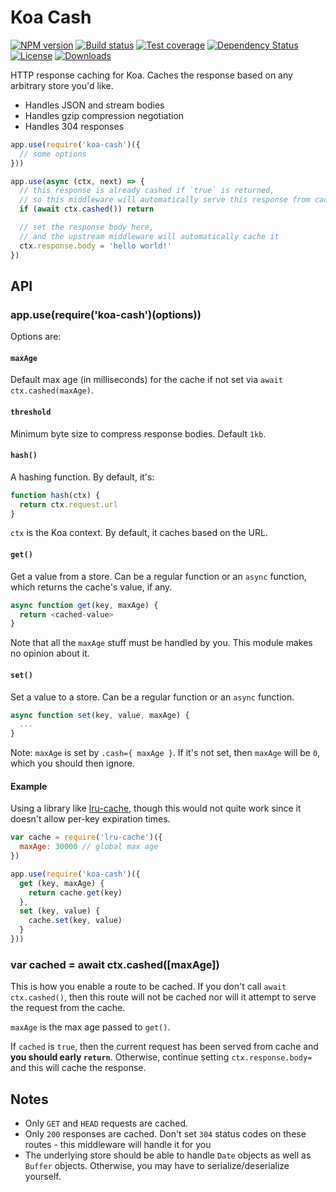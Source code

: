 # Koa Cash

[![NPM version][npm-image]][npm-url]
[![Build status][travis-image]][travis-url]
[![Test coverage][coveralls-image]][coveralls-url]
[![Dependency Status][david-image]][david-url]
[![License][license-image]][license-url]
[![Downloads][downloads-image]][downloads-url]

HTTP response caching for Koa.
Caches the response based on any arbitrary store you'd like.

- Handles JSON and stream bodies
- Handles gzip compression negotiation
- Handles 304 responses

```js
app.use(require('koa-cash')({
  // some options
}))

app.use(async (ctx, next) => {
  // this response is already cashed if `true` is returned,
  // so this middleware will automatically serve this response from cache
  if (await ctx.cashed()) return

  // set the response body here,
  // and the upstream middleware will automatically cache it
  ctx.response.body = 'hello world!'
})
```

## API

### app.use(require('koa-cash')(options))

Options are:

#### `maxAge`

Default max age (in milliseconds) for the cache if not set via `await ctx.cashed(maxAge)`.

#### `threshold`

Minimum byte size to compress response bodies. Default `1kb`.

#### `hash()`

A hashing function. By default, it's:

```js
function hash(ctx) {
  return ctx.request.url
}
```

`ctx` is the Koa context. By default, it caches based on the URL.

#### `get()`

Get a value from a store. Can be a regular function or an `async` function,
which returns the cache's value, if any.

```js
async function get(key, maxAge) {
  return <cached-value>
}
```

Note that all the `maxAge` stuff must be handled by you.
This module makes no opinion about it.

#### `set()`

Set a value to a store. Can be a regular function or an `async` function.

```js
async function set(key, value, maxAge) {
  ...
}
```

Note: `maxAge` is set by `.cash={ maxAge }`.
If it's not set, then `maxAge` will be `0`, which you should then ignore.

#### Example

Using a library like [lru-cache](https://github.com/isaacs/node-lru-cache),
though this would not quite work since it doesn't allow per-key expiration times.

```js
var cache = require('lru-cache')({
  maxAge: 30000 // global max age
})

app.use(require('koa-cash')({
  get (key, maxAge) {
    return cache.get(key)
  },
  set (key, value) {
    cache.set(key, value)
  }
}))
```

### var cached = await ctx.cashed([maxAge])

This is how you enable a route to be cached.
If you don't call `await ctx.cashed()`,
then this route will not be cached nor will it attempt to serve the request from the cache.

`maxAge` is the max age passed to `get()`.

If `cached` is `true`,
then the current request has been served from cache and __you should early `return`__.
Otherwise, continue setting `ctx.response.body=` and this will cache the response.

## Notes

- Only `GET` and `HEAD` requests are cached.
- Only `200` responses are cached.
  Don't set `304` status codes on these routes - this middleware will handle it for you
- The underlying store should be able to handle `Date` objects as well as `Buffer` objects.
  Otherwise, you may have to serialize/deserialize yourself.

[npm-image]: https://img.shields.io/npm/v/koa-cash.svg?style=flat-square
[npm-url]: https://npmjs.org/package/koa-cash
[github-tag]: http://img.shields.io/github/tag/koajs/cash.svg?style=flat-square
[github-url]: https://github.com/koajs/cash/tags
[travis-image]: https://img.shields.io/travis/koajs/cash.svg?style=flat-square
[travis-url]: https://travis-ci.org/koajs/cash
[coveralls-image]: https://img.shields.io/coveralls/koajs/cash.svg?style=flat-square
[coveralls-url]: https://coveralls.io/r/koajs/cash?branch=master
[david-image]: http://img.shields.io/david/koajs/cash.svg?style=flat-square
[david-url]: https://david-dm.org/koajs/cash
[license-image]: http://img.shields.io/npm/l/koa-cash.svg?style=flat-square
[license-url]: LICENSE
[downloads-image]: http://img.shields.io/npm/dm/koa-cash.svg?style=flat-square
[downloads-url]: https://npmjs.org/package/koa-cash
